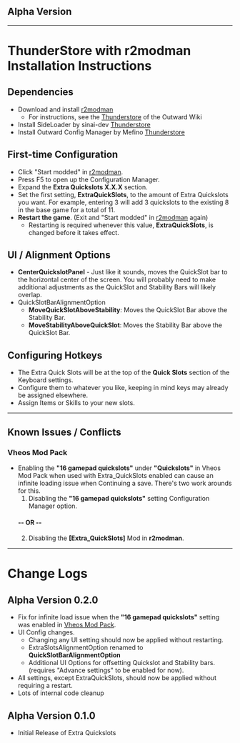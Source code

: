 ## __Alpha Version__
- - - -
  
    
# ThunderStore with r2modman Installation Instructions
## Dependencies
- Download and install [r2modman](https://thunderstore.io/package/ebkr/r2modman/)
  - For instructions, see the [Thunderstore](https://outward.fandom.com/wiki/Installing_Mods#Thunderstore) of the Outward Wiki
- Install SideLoader by sinai-dev [Thunderstore](https://outward.thunderstore.io/package/sinai-dev/SideLoader/)
- Install Outward Config Manager by Mefino [Thunderstore](https://outward.thunderstore.io/package/Mefino/Outward_Config_Manager/)

## First-time Configuration
- Click "Start modded" in [r2modman](https://thunderstore.io/package/ebkr/r2modman/).
- Press F5 to open up the Configuration Manager.
- Expand the __Extra Quickslots X.X.X__ section.
- Set the first setting, __ExtraQuickSlots__, to the amount of Extra Quickslots you want. For example, entering 3 will add 3 quickslots to the existing 8 in the base game for a total of 11.
- __Restart the game__.  (Exit and "Start modded" in [r2modman](https://thunderstore.io/package/ebkr/r2modman/) again)
  - Restarting is required whenever this value, __ExtraQuickSlots__, is changed before it takes effect.

## UI / Alignment Options
- __CenterQuickslotPanel__ - Just like it sounds, moves the QuickSlot bar to the horizontal center of the screen. You will probably need to make additional adjustments as the QuickSlot and Stability Bars will likely overlap.
- QuickSlotBarAlignmentOption
  - __MoveQuickSlotAboveStability__: Moves the QuickSlot Bar above the Stability Bar.
  - __MoveStabilityAboveQuickSlot__: Moves the Stability Bar above the QuickSlot Bar.

## Configuring Hotkeys
- The Extra Quick Slots will be at the top of the __Quick Slots__ section of the Keyboard settings.
- Configure them to whatever you like, keeping in mind keys may already be assigned elsewhere.
- Assign Items or Skills to your new slots.

---

## Known Issues / Conflicts
### Vheos Mod Pack
- Enabling the __"16 gamepad quickslots"__ under __"Quickslots"__ in Vheos Mod Pack when used with Extra_QuickSlots enabled can cause an infinite loading issue when Continuing a save.  There's two work arounds for this.
  1. Disabling the __"16 gamepad quickslots"__ setting Configuration Manager option.
  #### --  OR  --
  2. Disabling the __[Extra_QuickSlots]__ Mod in __r2modman__.

---

# Change Logs

## Alpha Version 0.2.0
- Fix for infinite load issue when the  __"16 gamepad quickslots"__ setting was enabled in [Vheos Mod Pack](https://github.com/Vheos777/OutwardMods).
- UI Config changes.
  - Changing any UI setting should now be applied without restarting.
  - ExtraSlotsAlignmentOption renamed to __QuickSlotBarAlignmentOption__
  - Additional UI Options for offsetting Quickslot and Stability bars. (requires "Advance settings" to be enabled for now).
- All settings, except ExtraQuickSlots, should now be applied without requiring a restart.
- Lots of internal code cleanup

## Alpha Version 0.1.0
- Initial Release of Extra Quickslots

